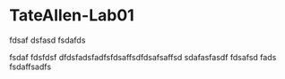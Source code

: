 # TateAllen-Lab01
fdsaf
dsfasd
fsdafds

fsdaf
fdsfdsf
dfdsfadsfadfsfdsaffsdfdsafsaffsd
sdafasfasdf
fdsafsd
fads
fsdaffsadfs
